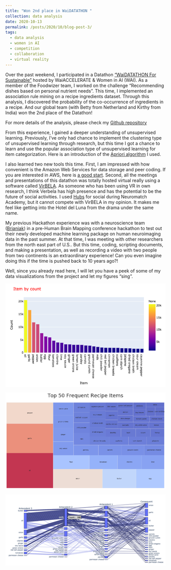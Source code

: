 ```yaml
---
title: "Won 2nd place in WaiDATATHON "
collection: data analysis
date: 2020-10-13
permalink: /posts/2020/10/blog-post-3/
tags:
  - data analysis
  - women in AI
  - competition
  - collaboration
  - virtual reality
---
```



Over the past weekend, I participated in a Datathon [“WaiDATATHON For Sustainable”](https://www.womeninai.co/waidatathon) hosted by WaiACCELERATE & Women in AI (WAI). As a member of the Foodwizer team, I worked on the challenge “Recommending dishes based on personal nutrient needs”. This time, I implemented an association rule mining on a recipe ingredients dataset. Through this analysis, I discovered the probability of the co-occurrence of ingredients in a recipe. And our global team (with Betty from Netherland and Kirthy from India) won the 2nd place of the Datathon!

For more details of the analysis, please check my [Github repository](https://github.com/LilianYou/Food_Categorization)


From this experience, I gained a deeper understanding of unsupervised learning. Previously, I’ve only had chance to implement the clustering type of unsupervised learning through research, but this time I got a chance to learn and use the popular association type of unsupervised learning for item categorization. Here is an introduction of the [Apriori algorithm](https://medium.com/@kaumadiechamalka100/apriori-algorithm-f7fb30793274) I used. 

I also learned two new tools this time. First, I am impressed with how convenient is the Amazon Web Services for data storage and peer coding. If you are interested in AWS, here is [a good start]( https://aws.amazon.com/free/?all-free-tier.sort-by=item.additionalFields.SortRank&all-free-tier.sort-order=asc). Second, all the meetings and presentations of this datathon was totally hosted virtual really using a software called [VirBELA]( https://www.virbela.com/). As someone who has been using VR in own research, I think Verbela has high presence and has the potential to be the future of social activities. I used [Hubs]( https://hubs.mozilla.com/) for social during Neuromatch Academy, but it cannot compete with VirBELA in my opinion. It makes me feel like getting into the Hotel del Luna from the drama under the same name.

My previous Hackathon experience was with a neuroscience team ([Brianiak]( https://brainiak.org/tutorials/)) in a pre-Human Brain Mapping conference hackathon to test out their newly developed machine learning package on human neuroimaging data in the past summer. At that time, I was meeting with other researchers from the north east part of U.S.. But this time, coding, scripting documents, and making a presentation, as well as recording a video with two people from two continents is an extraordinary experience! Can you even imagine doing this if the time is pushed back to 10 years ago?!

Well, since you already read here, I will let you have a peek of some of my data visualizations from the project and let my figures “sing”.

![EDA](https://raw.githubusercontent.com/LilianYou/Food_Categorization/images/fig1.png)

![EDA2](https://raw.githubusercontent.com/LilianYou/Food_Categorization/images/fig2.png)

![Parallel Graph](https://raw.githubusercontent.com/LilianYou/Food_Categorization/images/Fig4.png)


